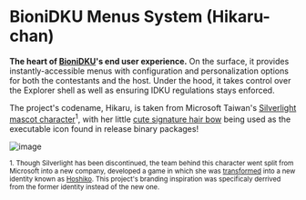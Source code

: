 # BioniDKU Menus System (Hikaru-chan)
**The heart of [BioniDKU](https://github.com/Bionic-OSE/BioniDKU)'s end user experience.** On the surface, it provides instantly-accessible menus with configuration and personalization options for both the contestants and the host. Under the hood, it takes control over the Explorer shell as well as ensuring IDKU regulations stays enforced.

The project's codename, Hikaru, is taken from Microsoft Taiwan's [Silverlight mascot character](https://en.wikipedia.org/wiki/Hikaru_Aizawa)<sup>1</sup>, with her little [cute signature hair bow](https://danbooru.donmai.us/posts/957762) being used as the executable icon found in release binary packages!  

![image](https://github.com/Bionic-OSE/BioniDKU-hikaru/assets/44027930/abe7a232-360c-420e-9f57-e3d2af438395)

<sup>1. Though Silverlight has been discontinued, the team behind this character went split from Microsoft into a new company, developed a game in which she was [transformed](https://www.levelup.com/en/news/774759/Former-Microsoft-waifu-returns-and-you-can-invite-her-on-dates-in-this-game) into a new identity known as [Hoshiko](https://twitter.com/Iam_HoshiHikaru). This project's branding inspiration was specificaly derrived from the former identity instead of the new one.</sup>  

